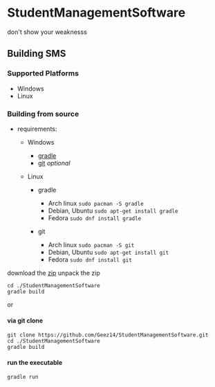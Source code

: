 # StudentManagementSoftware
don't show your weaknesss

## Building SMS

### Supported Platforms
- Windows
- Linux


### Building from source

- requirements:
    - Windows
        - [gradle](https://gradle.org/install/)
        - [git](https://git-scm.com/downloads) _optional_

    - Linux
        - gradle
            - Arch linux
            ```sudo pacman -S gradle```
            - Debian, Ubuntu
            ```sudo apt-get install gradle```
            - Fedora
            ```sudo dnf install gradle```
        
        - git
            - Arch linux
            ```sudo pacman -S git```
            - Debian, Ubuntu
            ```sudo apt-get install git```
            - Fedora
            ```sudo dnf install git```

        
download the [zip](https://github.com/Geez14/StudentManagementSoftware/archive/refs/heads/development.zip)
unpack the zip
```
cd ./StudentManagementSoftware
gradle build
```

or

#### via git clone
```
git clone https://github.com/Geez14/StudentManagementSoftware.git
cd ./StudentManagementSoftware
gradle build
```

#### run the executable
```
gradle run
```